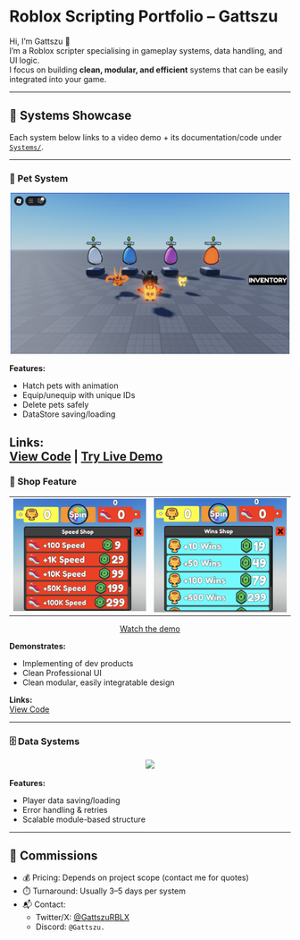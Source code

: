 # Roblox Scripting Portfolio – Gattszu

Hi, I’m Gattszu 👋  
I’m a Roblox scripter specialising in gameplay systems, data handling, and UI logic.  
I focus on building **clean, modular, and efficient** systems that can be easily integrated into your game.

---

## 💼 Systems Showcase

Each system below links to a video demo + its documentation/code under [`Systems/`](Systems).

---

### 🐾 Pet System
<p align="center">
  <a href="https://www.youtube.com/watch?v=NcmDej2jaSU">
    <img src="PetSystemDemo.png" width="500">
  </a>
</p>

**Features:**
- Hatch pets with animation  
- Equip/unequip with unique IDs  
- Delete pets safely  
- DataStore saving/loading  

**Links:**  
[View Code](https://github.com/Gattszu/Portfolio/tree/main/ShopFeature) | [Try Live Demo](https://www.roblox.com/games/106083918695359/Pet-System-Showcase)
---

### 🛒 Shop Feature
<p align="center">
  <table>
    <tr>
      <td><img src="SpeedShop-ss.png" width="500"></td>
      <td><img src="WinShop-ss.png" width="500"></td> 
    </tr>
  </table>
</p>

<p align="center">
  <a href="https://youtu.be/aEUMjJX5TuM">
    Watch the demo
  </a>
</p>

**Demonstrates:**
- Implementing of dev products
- Clean Professional UI
- Clean modular, easily integratable design  

**Links:**  
[View Code](https://github.com/Gattszu/Portfolio/tree/main/ShopFeature) 

---

### 🗄️ Data Systems
<p align="center">
  <a href="YOUTUBE_LINK_HERE">
    <img src="THUMBNAIL_LINK_HERE" width="500">
  </a>
</p>

**Features:**
- Player data saving/loading  
- Error handling & retries  
- Scalable module-based structure  

---

## 📩 Commissions
- 💰 Pricing: Depends on project scope (contact me for quotes)  
- ⏱️ Turnaround: Usually 3–5 days per system  
- 📬 Contact:  
  - Twitter/X: [@GattszuRBLX](https://x.com/GattszuRBLX)  
  - Discord: `@Gattszu.`  
